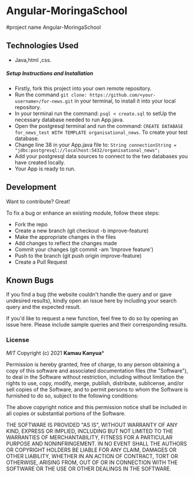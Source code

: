 # Angular-MoringaSchool

#project name
Angular-MoringaSchool


## Technologies Used

- Java,html ,css.


##### Setup Instructions and Installation

- Firstly, fork this project into your own remote repository.
- Run the command `git clone: https://github.com/<your-username>/for-news.git` in your terminal, to install it into your local repository.
- In your terminal run the command: `psql < create.sql` to setUp the necessary database needed to run App.java.
- Open the postgresql terminal and run the command: `CREATE DATABASE for_news_test WITH TEMPLATE organisational_news`. To create your test database.
- Change line 38 in your App.java file to: `String connectionString = "jdbc:postgresql://localhost:5432/organisational_news";`
- Add your postgresql data sources to connect to the two databases you have created locally.
- Your App is ready to run.


## Development

Want to contribute? Great!

To fix a bug or enhance an existing module, follow these steps:
- Fork the repo
- Create a new branch (git checkout -b improve-feature)
- Make the appropriate changes in the files
- Add changes to reflect the changes made
- Commit your changes (git commit -am 'Improve feature')
- Push to the branch (git push origin improve-feature)
- Create a Pull Request


## Known Bugs

If you find a bug (the website couldn't handle the query and or gave undesired results), kindly open an issue here by including your search query and the expected result.

If you'd like to request a new function, feel free to do so by opening an issue here. Please include sample queries and their corresponding results.


### License

*MIT*
Copyright (c) 2021 **Kamau Kanyua***

Permission is hereby granted, free of charge, to any person obtaining a copy of this software and associated documentation files (the "Software"), to deal in the Software without restriction, including without limitation the rights to use, copy, modify, merge, publish, distribute, sublicense, and/or sell copies of the Software, and to permit persons to whom the Software is furnished to do so, subject to the following conditions:

The above copyright notice and this permission notice shall be included in all copies or substantial portions of the Software.

THE SOFTWARE IS PROVIDED "AS IS", WITHOUT WARRANTY OF ANY KIND, EXPRESS OR IMPLIED, INCLUDING BUT NOT LIMITED TO THE WARRANTIES OF MERCHANTABILITY, FITNESS FOR A PARTICULAR PURPOSE AND NONINFRINGEMENT. IN NO EVENT SHALL THE AUTHORS OR COPYRIGHT HOLDERS BE LIABLE FOR ANY CLAIM, DAMAGES OR OTHER LIABILITY, WHETHER IN AN ACTION OF CONTRACT, TORT OR OTHERWISE, ARISING FROM, OUT OF OR IN CONNECTION WITH THE SOFTWARE OR THE USE OR OTHER DEALINGS IN THE SOFTWARE.
